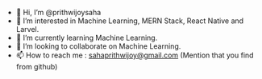 - 👋 Hi, I’m @prithwijoysaha
- 👀 I’m interested in Machine Learning, MERN Stack, React Native and Larvel.
- 🌱 I’m currently learning Machine Learning.
- 💞️ I’m looking to collaborate on Machine Learning.
- 📫 How to reach me : sahaprithwijoy@gmail.com (Mention that you find from github)

<!---
prithwijoysaha/prithwijoysaha is a ✨ special ✨ repository because its `README.md` (this file) appears on your GitHub profile.
You can click the Preview link to take a look at your changes.
--->
